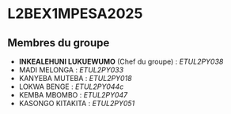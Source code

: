 # L2BEX1MPESA2025

## Membres du groupe

-   **INKEALEHUNI LUKUEWUMO** (Chef du groupe) : *ETUL2PY038*
-   MADI MELONGA : *ETUL2PY033*
-   KANYEBA MUTEBA : *ETUL2PY018*
-   LOKWA BENGE : *ETUL2PY044c*
-   KEMBA MBOMBO : *ETUL2PY047*
-   KASONGO KITAKITA : *ETUL2PY051*
